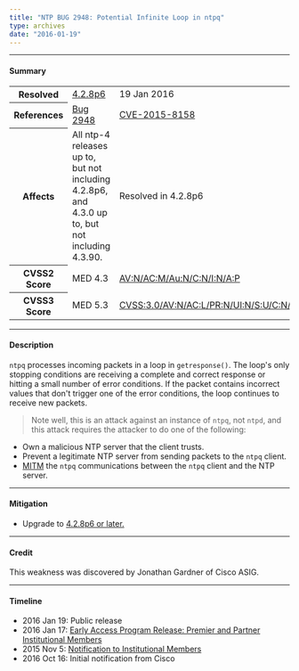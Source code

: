 ```yaml
---
title: "NTP BUG 2948: Potential Infinite Loop in ntpq"
type: archives
date: "2016-01-19"
---
```


* * *

#### Summary

<table>
  <tbody>
	<tr>
		<th><b>Resolved</b></th>
		<td><a href="/support/securitynotice/4_2_8p6-release-announcement/">4.2.8p6</a></td>
		<td>19 Jan 2016</td>
	</tr>
	<tr>
		<th><b>References</b></th>
		<td><a href="https://bugs.ntp.org/show_bug.cgi?id=2948">Bug 2948</a></td>
		<td><a href="https://nvd.nist.gov/vuln/detail/CVE-2015-8158">CVE-2015-8158</a></td>
	</tr>
	<tr>
		<th><b>Affects</b></th>
		<td>All ntp-4 releases up to, but not including 4.2.8p6,<br> and 4.3.0 up to, but not including 4.3.90.</td>
		<td>Resolved in 4.2.8p6</td>
	</tr>
	<tr>
		<th><b>CVSS2 Score</b></th>
		<td>MED 4.3</td>
		<td><a href="https://nvd.nist.gov/vuln-metrics/cvss/v2-calculator?calculator&version=2&vector=(AV:N/AC:M/Au:N/C:N/I:N/A:P)">AV:N/AC:M/Au:N/C:N/I:N/A:P</a></td>
	</tr>
	<tr>
		<th><b>CVSS3 Score<b></th>
		<td>MED 5.3</td>
		<td><a href="https://www.first.org/cvss/calculator/3.0#CVSS:3.0/AV:N/AC:L/PR:N/UI:N/S:U/C:N/I:L/A:N">CVSS:3.0/AV:N/AC:L/PR:N/UI:N/S:U/C:N/I:L/A:N</a></td>
	</tr>	
  </tbody>	
</table>

* * *
    
#### Description 

`ntpq` processes incoming packets in a loop in `getresponse()`. The loop's only stopping conditions are receiving a complete and correct response or hitting a small number of error conditions. If the packet contains incorrect values that don't trigger one of the error conditions, the loop continues to receive new packets. 

> Note well, this is an attack against an instance of `ntpq`, not `ntpd`, and this attack requires the attacker to do one of the following:

  * Own a malicious NTP server that the client trusts.
  * Prevent a legitimate NTP server from sending packets to the `ntpq` client.
  * [MITM](https://en.wikipedia.org/wiki/Man-in-the-middle_attack) the `ntpq` communications between the `ntpq` client and the NTP server. 

* * *
    
#### Mitigation

* Upgrade to [4.2.8p6 or later.](/downloads/)

* * *

#### Credit

This weakness was discovered by Jonathan Gardner of Cisco ASIG.

* * *

#### Timeline

* 2016 Jan 19: Public release
* 2016 Jan 17: [Early Access Program Release: Premier and Partner Institutional Members](https://www.nwtime.org/membership/benefits/)
* 2015 Nov 5: [Notification to Institutional Members](https://www.nwtime.org/membership/benefits/)
* 2016 Oct 16: Initial notification from Cisco